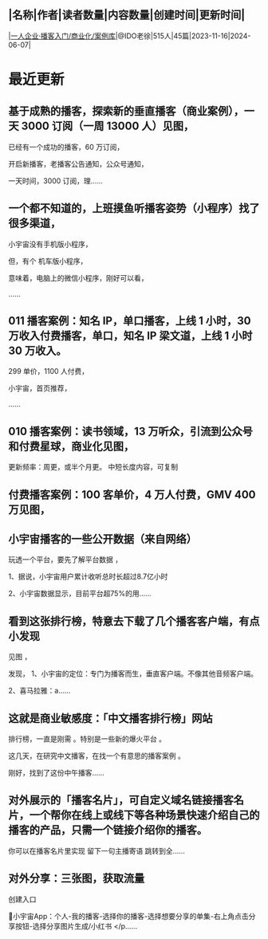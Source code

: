 |名称|作者|读者数量|内容数量|创建时间|更新时间|
---
|[一人企业·播客入门/商业化/案例库](https://xiaobot.net/p/boke666?refer=0b133df9-27dc-423b-8101-639049001c13)|@IDO老徐|515人|45篇|2023-11-16|2024-06-07|

# 最近更新
## 基于成熟的播客，探索新的垂直播客（商业案例），一天 3000 订阅（一周 13000 人）见图，

已经有一个成功的播客，60 万订阅，

开启新播客，老播客公告通知，公众号通知，

一天时间，3000 订阅，理......
## 一个都不知道的，上班摸鱼听播客姿势（小程序）找了很多渠道，
小宇宙没有手机版小程序，

但，有个 机车版小程序，

意味着，电脑上的微信小程序，刚好可以看，

......
## 011 播客案例：知名 IP，单口播客，上线 1 小时，30 万收入付费播客，单口，知名 IP 梁文道，上线 1 小时 30 万收入。

299 单价，1100 人付费，

小宇宙，首页推荐，

......
## 010 播客案例：读书领域，13 万听众，引流到公众号和付费星球，商业化见图，

更新频率：周更，或半个月更。
中短长度内容，可复制



## 付费播客案例：100 客单价，4 万人付费，GMV 400 万见图，



## 小宇宙播客的一些公开数据（来自网络）
玩透一个平台，要先了解平台数据 ，

1、据说，小宇宙用户累计收听总时长超过8.7亿小时

2、小宇宙数据显示，目前平台超75%的用......
## 看到这张排行榜，特意去下载了几个播客客户端，有点小发现
见图 ，


发现，
1、小宇宙的定位：专门为播客而生，垂直客户端。不像其他音频客户端。

2、喜马拉雅：a......
## 这就是商业敏感度：「中文播客排行榜」网站
排行榜，一直是刚需 。特别是一些新的爆火平台 。

这几天，在研究中文播客，在找一个有意思的播客案例 。

刚好，找到了这份中午播客......
## 对外展示的「播客名片」，可自定义域名链接播客名片，一个帮你在线上或线下等各种场景快速介绍自己的播客的产品，只需一个链接介绍你的播客。

你可以在播客名片里实现
留下一句主播寄语
跳转到全......
## 对外分享：三张图，获取流量

创建入口

📱小宇宙App：个人-我的播客-选择你的播客-选择想要分享的单集-右上角点击分享按钮-选择分享图片生成/小红书
</p......

